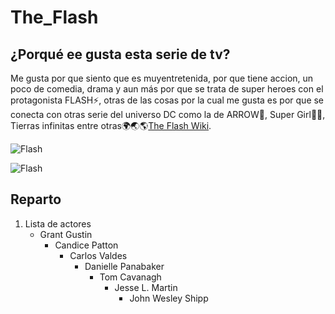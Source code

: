 # The_Flash
## ¿Porqué ee gusta esta serie de tv?
Me gusta por que siento que es muyentretenida, por que tiene accion, un poco de comedia, drama y aun más por que se trata de super heroes con el protagonista FLASH:zap:, otras de las cosas por la cual me gusta es por que se conecta con otras serie del universo DC como la de ARROW:bow_and_arrow:, Super Girl:superhero_woman:, Tierras infinitas entre otras:earth_africa::earth_asia::earth_americas:[The Flash Wiki](https://arrow.fandom.com/es/wiki/The_Flash). 

![Flash](https://static.wikia.nocookie.net/arrow/images/a/a0/The_Flash_season_4_title_card.png/revision/latest?cb=20210209231829&path-prefix=es)

![Flash](https://pics.filmaffinity.com/The_Flash_Serie_de_TV-272521401-large.jpg)

## Reparto
1. Lista de actores
   - Grant Gustin
     - Candice Patton
       - Carlos Valdes
         - Danielle Panabaker
            - Tom Cavanagh
              - Jesse L. Martin
                 - John Wesley Shipp



